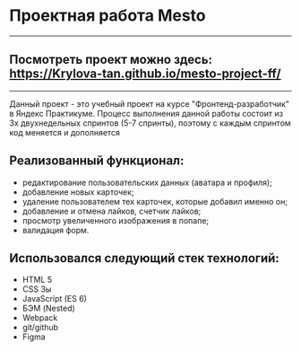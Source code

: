 # Проектная работа Mesto
___

## Посмотреть проект можно здесь: https://Krylova-tan.github.io/mesto-project-ff/
___

Данный проект - это учебный проект на курсе "Фронтенд-разработчик" в Яндекс Практикуме. Процесс выполнения данной работы состоит из 3х двухнедельных  спринтов (5-7 спринты), поэтому с каждым спринтом код меняется и дополняется


## Реализованный функционал:

* редактирование пользовательских данных (аватара и профиля);
* добавление новых карточек;
* удаление пользователем тех карточек, которые добавил именно он;
* добавление и отмена лайков, счетчик лайков;
* просмотр увеличенного изображения в попапе;
* валидация форм.


## Использовался следующий стек технологий:

* HTML 5
* CSS 3ы
* JavaScript (ES 6)
* БЭМ (Nested)
* Webpack
* git/github
* Figma